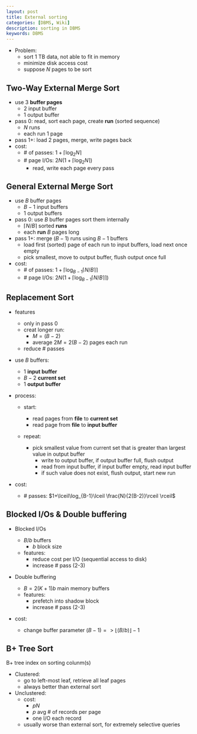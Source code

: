 ```yaml
---
layout: post
title: External sorting
categories: [DBMS, Wiki]
description: sorting in DBMS
keywords: DBMS
---
```


- Problem:
  - sort 1 TB data, not able to fit in memory
  - minimize disk access cost
  - suppose $N$ pages to be sort

## Two-Way External Merge Sort

- use 3 **buffer pages**
  - 2 input buffer
  - 1 output buffer
- pass 0: read, sort each page, create **run** (sorted sequence)
  - $N$ runs
  - each run 1 page
- pass 1+: load 2 pages, merge, write pages back
- cost:
  - \# of passes: $1+\lceil\log_2N\rceil$
  - \# page I/Os: $2N(1+\lceil\log_2N\rceil)$
    - read, write each page every pass

## General External Merge Sort

- use $B$ buffer pages
  - $B-1$ input buffers
  - 1 output buffers
- pass 0: use $B$ buffer pages sort them internally
  - $\lceil N/B \rceil$ sorted **runs**
  - each **run** $B$ pages long
- pass 1+: merge $(B-1)$ runs using $B-1$ buffers
  - load first (sorted) page of each run to input buffers, load next once empty
  - pick smallest, move to output buffer, flush output once full
- cost:
  - \# of passes: $1+\lceil\log_{B-1}\lceil N/B\rceil \rceil$
  - \# page I/Os: $2N(1+\lceil\log_{B-1}\lceil N/B\rceil \rceil)$

## Replacement Sort

- features
  - only in pass 0
  - creat longer run:
    - $M = (B-2)$
    - average $2M = 2(B-2)$ pages each run
  - reduce \# passes
- use $B$ buffers:
  - 1 **input buffer**
  - $B-2$ **current set**
  - 1 **output buffer**

- process:
  - start:
    - read pages from **file** to **current set**
    - read page from **file** to **input buffer**

  - repeat:
    - pick smallest value from current set that is greater than largest value in output buffer
      - write to output buffer, if output buffer full, flush output
      - read from input buffer, if input buffer empty, read input buffer
      - if such value does not exist, flush output, start new run

- cost:
  - \# passes: $1+\lceil\log_{B-1}\lceil \frac{N}{2(B-2)}\rceil \rceil$

## Blocked I/Os & Double buffering

- Blocked I/Os
  - $B/b$ buffers
    - $b$ block size
  - features:
    - reduce cost per I/O (sequential access to disk)
    - increase \# pass (2-3)

- Double buffering
  - $B = 2(K+1)b$ main memory buffers
  - features:
    - prefetch into shadow block
    - increase \# pass (2-3)
- cost:
  - change buffer parameter $(B-1) => \lfloor(B/b)\rfloor -1$

## B+ Tree Sort
B+ tree index on sorting colunm(s)
- Clustered:
  - go to left-most leaf, retrieve all leaf pages
  - always better than external sort
- Unclustered:
  - cost:
    - $pN$
    - $p$ avg \# of records per page
    - one I/O each record
  - usually worse than external sort, for extremely selective queries
